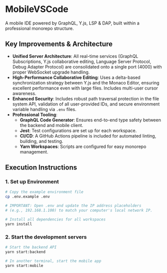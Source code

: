 # MobileVSCode

A mobile IDE powered by GraphQL, Y.js, LSP & DAP, built within a professional monorepo structure.

## Key Improvements & Architecture

-   **Unified Server Architecture**: All real-time services (GraphQL Subscriptions, Y.js collaborative editing, Language Server Protocol, Debug Adapter Protocol) are consolidated onto a single port (4000) with proper WebSocket upgrade handling.
-   **High-Performance Collaborative Editing**: Uses a delta-based synchronization strategy between Y.js and the Monaco Editor, ensuring excellent performance even with large files. Includes multi-user cursor awareness.
-   **Enhanced Security**: Includes robust path traversal protection in the file system API, validation of all user-provided IDs, and secure environment variable handling via `.env` files.
-   **Professional Tooling**:
    -   **GraphQL Code Generator**: Ensures end-to-end type safety between the backend and mobile client.
    -   **Jest**: Test configurations are set up for each workspace.
    -   **CI/CD**: A GitHub Actions pipeline is included for automated linting, building, and testing.
    -   **Yarn Workspaces**: Scripts are configured for easy monorepo management.

## Execution Instructions

### 1. Set up Environment
```bash
# Copy the example environment file
cp .env.example .env

# IMPORTANT: Open .env and update the IP address placeholders
# (e.g., 192.168.1.100) to match your computer's local network IP.

# Install all dependencies for all workspaces
yarn install
```

### 2. Start the development servers
```bash
# Start the backend API
yarn start:backend

# In another terminal, start the mobile app
yarn start:mobile
```

